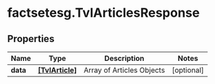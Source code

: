 # factsetesg.TvlArticlesResponse

## Properties

Name | Type | Description | Notes
------------ | ------------- | ------------- | -------------
**data** | [**[TvlArticle]**](TvlArticle.md) | Array of Articles Objects | [optional] 


